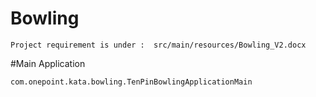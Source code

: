 # Bowling

```
Project requirement is under :  src/main/resources/Bowling_V2.docx
```

#Main Application
```
com.onepoint.kata.bowling.TenPinBowlingApplicationMain
```